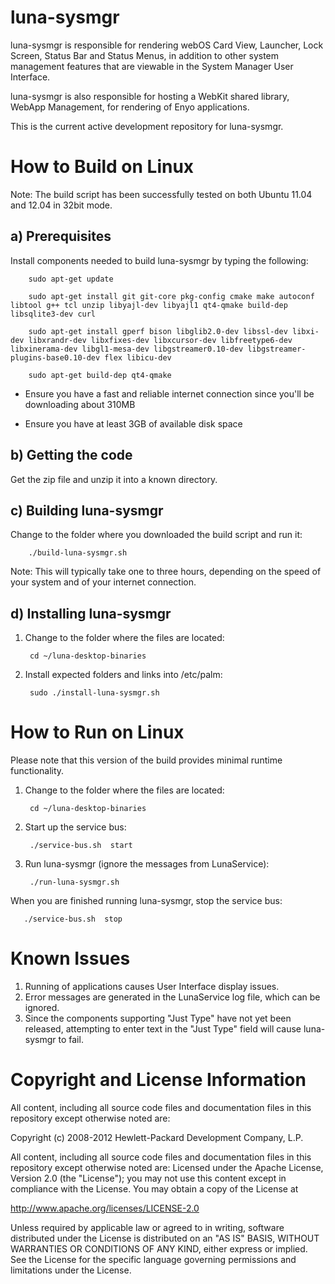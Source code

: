 
luna-sysmgr
============

luna-sysmgr is responsible for rendering webOS Card View, Launcher, Lock Screen, Status Bar and Status Menus, in addition to other system management features that are viewable in the System Manager User Interface.

luna-sysmgr is also responsible for hosting a WebKit shared library, WebApp Management, for rendering of Enyo applications.

This is the current active development repository for luna-sysmgr.


How to Build on Linux
=====================

Note:  The build script has been successfully tested on both Ubuntu 11.04 and 12.04 in 32bit mode.

a) Prerequisites
----------------

Install components needed to build luna-sysmgr by typing the following:

        sudo apt-get update

        sudo apt-get install git git-core pkg-config cmake make autoconf libtool g++ tcl unzip libyajl-dev libyajl1 qt4-qmake build-dep libsqlite3-dev curl

        sudo apt-get install gperf bison libglib2.0-dev libssl-dev libxi-dev libxrandr-dev libxfixes-dev libxcursor-dev libfreetype6-dev libxinerama-dev libgl1-mesa-dev libgstreamer0.10-dev libgstreamer-plugins-base0.10-dev flex libicu-dev

        sudo apt-get build-dep qt4-qmake

  * Ensure you have a fast and reliable internet connection since you'll be downloading about 310MB
  
  * Ensure you have at least 3GB of available disk space

b) Getting the code
-------------------

Get the zip file and unzip it into a known directory.
  
c) Building luna-sysmgr
-----------------------
 
Change to the folder where you downloaded the build script and run it:


        ./build-luna-sysmgr.sh

Note: This will typically take one to three hours, depending on the speed of your system and of your internet connection.

d) Installing luna-sysmgr
-------------------------

1) Change to the folder where the files are located:

        cd ~/luna-desktop-binaries

2) Install expected folders and links into /etc/palm:

        sudo ./install-luna-sysmgr.sh

How to Run on Linux
===================

Please note that this version of the build provides minimal runtime functionality.

1) Change to the folder where the files are located:

        cd ~/luna-desktop-binaries

2) Start up the service bus:

        ./service-bus.sh  start

3) Run luna-sysmgr   (ignore the messages from LunaService):

        ./run-luna-sysmgr.sh


When you are finished running luna-sysmgr, stop the service bus:

       ./service-bus.sh  stop

# Known Issues

1) Running of applications causes User Interface display issues.
2) Error messages are generated in the LunaService log file, which can be ignored.
3) Since the components supporting "Just Type" have not yet been released, attempting to enter text in the "Just Type" field will cause luna-sysmgr to fail. 

# Copyright and License Information

All content, including all source code files and documentation files in this repository except otherwise noted are: 

 Copyright (c) 2008-2012 Hewlett-Packard Development Company, L.P.

All content, including all source code files and documentation files in this repository except otherwise noted are:
Licensed under the Apache License, Version 2.0 (the "License");
you may not use this content except in compliance with the License.
You may obtain a copy of the License at

http://www.apache.org/licenses/LICENSE-2.0

Unless required by applicable law or agreed to in writing, software
distributed under the License is distributed on an "AS IS" BASIS,
WITHOUT WARRANTIES OR CONDITIONS OF ANY KIND, either express or implied.
See the License for the specific language governing permissions and
limitations under the License.
